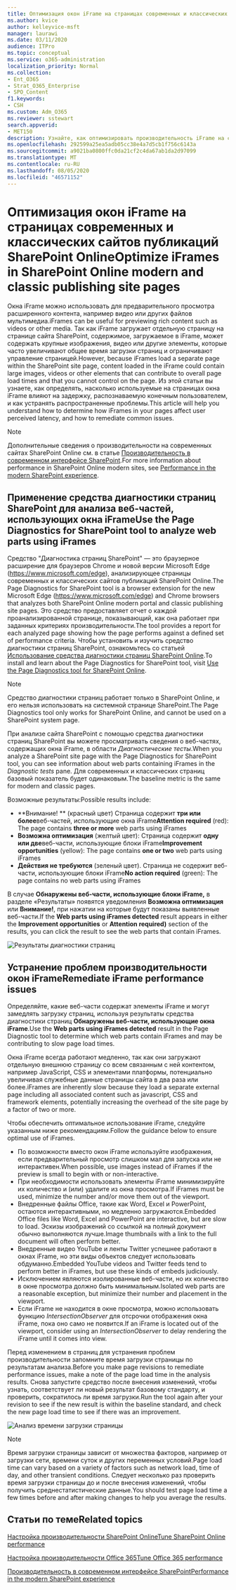 ```yaml
---
title: Оптимизация окон iFrame на страницах современных и классических сайтов публикаций SharePoint Online
ms.author: kvice
author: kelleyvice-msft
manager: laurawi
ms.date: 03/11/2020
audience: ITPro
ms.topic: conceptual
ms.service: o365-administration
localization_priority: Normal
ms.collection:
- Ent_O365
- Strat_O365_Enterprise
- SPO_Content
f1.keywords:
- CSH
ms.custom: Adm_O365
ms.reviewer: sstewart
search.appverid:
- MET150
description: Узнайте, как оптимизировать производительность iFrame на современных и классических страницах сайта публикаций SharePoint Online.
ms.openlocfilehash: 292599a25ea5adb05cc38e4a7d5cb1f756c6143a
ms.sourcegitcommit: a9021ba0800ffc0da21cf2c4da67ab1da2d97099
ms.translationtype: MT
ms.contentlocale: ru-RU
ms.lasthandoff: 08/05/2020
ms.locfileid: "46571152"
---
```

# <a name="optimize-iframes-in-sharepoint-online-modern-and-classic-publishing-site-pages"></a><span data-ttu-id="0002d-103">Оптимизация окон iFrame на страницах современных и классических сайтов публикаций SharePoint Online</span><span class="sxs-lookup"><span data-stu-id="0002d-103">Optimize iFrames in SharePoint Online modern and classic publishing site pages</span></span>

<span data-ttu-id="0002d-104">Окна iFrame можно использовать для предварительного просмотра расширенного контента, например видео или других файлов мультимедиа.</span><span class="sxs-lookup"><span data-stu-id="0002d-104">iFrames can be useful for previewing rich content such as videos or other media.</span></span> <span data-ttu-id="0002d-105">Так как iFrame загружает отдельную страницу на странице сайта SharePoint, содержимое, загружаемое в iFrame, может содержать крупные изображения, видео или другие элементы, которые часто увеличивают общее время загрузки страниц и ограничивают управление страницей.</span><span class="sxs-lookup"><span data-stu-id="0002d-105">However, because iFrames load a separate page within the SharePoint site page, content loaded in the iFrame could contain large images, videos or other elements that can contribute to overall page load times and that you cannot control on the page.</span></span> <span data-ttu-id="0002d-106">Из этой статьи вы узнаете, как определять, насколько используемые на страницах окна iFrame влияют на задержку, распознаваемую конечным пользователем, и как устранять распространенные проблемы.</span><span class="sxs-lookup"><span data-stu-id="0002d-106">This article will help you understand how to determine how iFrames in your pages affect user perceived latency, and how to remediate common issues.</span></span>

>[!NOTE]
><span data-ttu-id="0002d-107">Дополнительные сведения о производительности на современных сайтах SharePoint Online см. в статье [Производительность в современном интерфейсе SharePoint](https://docs.microsoft.com/sharepoint/modern-experience-performance).</span><span class="sxs-lookup"><span data-stu-id="0002d-107">For more information about performance in SharePoint Online modern sites, see [Performance in the modern SharePoint experience](https://docs.microsoft.com/sharepoint/modern-experience-performance).</span></span>

## <a name="use-the-page-diagnostics-for-sharepoint-tool-to-analyze-web-parts-using-iframes"></a><span data-ttu-id="0002d-108">Применение средства диагностики страниц SharePoint для анализа веб-частей, использующих окна iFrame</span><span class="sxs-lookup"><span data-stu-id="0002d-108">Use the Page Diagnostics for SharePoint tool to analyze web parts using iFrames</span></span>

<span data-ttu-id="0002d-109">Средство "Диагностика страниц SharePoint" — это браузерное расширение для браузеров Chrome и новой версии Microsoft Edge (https://www.microsoft.com/edge), анализирующее страницы современных и классических сайтов публикаций SharePoint Online.</span><span class="sxs-lookup"><span data-stu-id="0002d-109">The Page Diagnostics for SharePoint tool is a browser extension for the new Microsoft Edge (https://www.microsoft.com/edge) and Chrome browsers that analyzes both SharePoint Online modern portal and classic publishing site pages.</span></span> <span data-ttu-id="0002d-110">Это средство предоставляет отчет о каждой проанализированной странице, показывающий, как она работает при заданных критериях производительности.</span><span class="sxs-lookup"><span data-stu-id="0002d-110">The tool provides a report for each analyzed page showing how the page performs against a defined set of performance criteria.</span></span> <span data-ttu-id="0002d-111">Чтобы установить и изучить средство диагностики страниц SharePoint, ознакомьтесь со статьей [Использование средства диагностики страниц SharePoint Online](page-diagnostics-for-spo.md).</span><span class="sxs-lookup"><span data-stu-id="0002d-111">To install and learn about the Page Diagnostics for SharePoint tool, visit [Use the Page Diagnostics tool for SharePoint Online](page-diagnostics-for-spo.md).</span></span>

>[!NOTE]
><span data-ttu-id="0002d-112">Средство диагностики страниц работает только в SharePoint Online, и его нельзя использовать на системной странице SharePoint.</span><span class="sxs-lookup"><span data-stu-id="0002d-112">The Page Diagnostics tool only works for SharePoint Online, and cannot be used on a SharePoint system page.</span></span>

<span data-ttu-id="0002d-113">При анализе сайта SharePoint с помощью средства диагностики страниц SharePoint вы можете просматривать сведения о веб-частях, содержащих окна iFrame, в области _Диагностические тесты_.</span><span class="sxs-lookup"><span data-stu-id="0002d-113">When you analyze a SharePoint site page with the Page Diagnostics for SharePoint tool, you can see information about web parts containing iFrames in the _Diagnostic tests_ pane.</span></span> <span data-ttu-id="0002d-114">Для современных и классических страниц базовый показатель будет одинаковым.</span><span class="sxs-lookup"><span data-stu-id="0002d-114">The baseline metric is the same for modern and classic pages.</span></span>

<span data-ttu-id="0002d-115">Возможные результаты:</span><span class="sxs-lookup"><span data-stu-id="0002d-115">Possible results include:</span></span>

- <span data-ttu-id="0002d-116">\*\*Внимание! \*\* (красный цвет) Страница содержит **три или более**веб-частей, использующие окна iFrame</span><span class="sxs-lookup"><span data-stu-id="0002d-116">**Attention required** (red): The page contains **three or more** web parts using iFrames</span></span>
- <span data-ttu-id="0002d-117">**Возможна оптимизация** (желтый цвет): Страница содержит **одну или две**веб-части, использующие блоки iFrame</span><span class="sxs-lookup"><span data-stu-id="0002d-117">**Improvement opportunities** (yellow): The page contains **one or two** web parts using iFrames</span></span>
- <span data-ttu-id="0002d-118">**Действия не требуются** (зеленый цвет). Страница не содержит веб-части, использующие блоки iFrame</span><span class="sxs-lookup"><span data-stu-id="0002d-118">**No action required** (green): The page contains no web parts using iFrames</span></span>

<span data-ttu-id="0002d-119">В случае **Обнаружены веб-части, использующие блоки iFrame,** в разделе «Результаты» появятся уведомления **Возможна оптимизация** или **Внимание!**, при нажатии на которые будут показаны выявленные веб-части.</span><span class="sxs-lookup"><span data-stu-id="0002d-119">If the **Web parts using iFrames detected** result appears in either the **Improvement opportunities** or **Attention required)** section of the results, you can click the result to see the web parts that contain iFrames.</span></span>

![Результаты диагностики страниц](media/modern-portal-optimization/pagediag-iframe-yellow.png)

## <a name="remediate-iframe-performance-issues"></a><span data-ttu-id="0002d-121">Устранение проблем производительности окон iFrame</span><span class="sxs-lookup"><span data-stu-id="0002d-121">Remediate iFrame performance issues</span></span>

<span data-ttu-id="0002d-122">Определяйте, какие веб-части содержат элементы iFrame и могут замедлять загрузку страниц, используя результаты средства диагностики страниц **Обнаружены веб-части, использующие окна iFrame**.</span><span class="sxs-lookup"><span data-stu-id="0002d-122">Use the **Web parts using iFrames detected** result in the Page Diagnostic tool to determine which web parts contain iFrames and may be contributing to slow page load times.</span></span>

<span data-ttu-id="0002d-123">Окна iFrame всегда работают медленно, так как они загружают отдельную внешнюю страницу со всем связанным с ней контентом, например JavaScript, CSS и элементами платформы, потенциально увеличивая служебные данные страницы сайта в два раза или более.</span><span class="sxs-lookup"><span data-stu-id="0002d-123">iFrames are inherently slow because they load a separate external page including all associated content such as javascript, CSS and framework elements, potentially increasing the overhead of the site page by a factor of two or more.</span></span>

<span data-ttu-id="0002d-124">Чтобы обеспечить оптимальное использование iFrame, следуйте указанным ниже рекомендациям.</span><span class="sxs-lookup"><span data-stu-id="0002d-124">Follow the guidance below to ensure optimal use of iFrames.</span></span>

- <span data-ttu-id="0002d-125">По возможности вместо окон iFrame используйте изображения, если предварительный просмотр слишком мал для запуска или не интерактивен.</span><span class="sxs-lookup"><span data-stu-id="0002d-125">When possible, use images instead of iFrames if the preview is small to begin with or non-interactive.</span></span>
- <span data-ttu-id="0002d-126">При необходимости использовать элементы iFrame минимизируйте их количество и (или) удалите из окна просмотра.</span><span class="sxs-lookup"><span data-stu-id="0002d-126">If iFrames must be used, minimize the number and/or move them out of the viewport.</span></span>
- <span data-ttu-id="0002d-127">Внедренные файлы Office, такие как Word, Excel и PowerPoint, остаются интерактивными, но медленно загружаются.</span><span class="sxs-lookup"><span data-stu-id="0002d-127">Embedded Office files like Word, Excel and PowerPoint are interactive, but are slow to load.</span></span> <span data-ttu-id="0002d-128">Эскизы изображений со ссылкой на полный документ обычно выполняются лучше.</span><span class="sxs-lookup"><span data-stu-id="0002d-128">Image thumbnails with a link to the full document will often perform better.</span></span>
- <span data-ttu-id="0002d-129">Внедренные видео YouTube и ленты Twitter успешнее работают в окнах iFrame, но эти виды объектов следует использовать обдуманно.</span><span class="sxs-lookup"><span data-stu-id="0002d-129">Embedded YouTube videos and Twitter feeds tend to perform better in iFrames, but use these kinds of embeds judiciously.</span></span>
- <span data-ttu-id="0002d-130">Исключением являются изолированные веб-части, но их количество в окне просмотра должно быть минимальным.</span><span class="sxs-lookup"><span data-stu-id="0002d-130">Isolated web parts are a reasonable exception, but minimize their number and placement in the viewport.</span></span>
- <span data-ttu-id="0002d-131">Если iFrame не находится в окне просмотра, можно использовать функцию _IntersectionObserver_ для отсрочки отображения окна iFrame, пока оно само не появится.</span><span class="sxs-lookup"><span data-stu-id="0002d-131">If an iFrame is located out of the viewport, consider using an _IntersectionObserver_ to delay rendering the iFrame until it comes into view.</span></span>

<span data-ttu-id="0002d-132">Перед изменением в страниц для устранения проблем производительности запомните время загрузки страницы по результатам анализа.</span><span class="sxs-lookup"><span data-stu-id="0002d-132">Before you make page revisions to remediate performance issues, make a note of the page load time in the analysis results.</span></span> <span data-ttu-id="0002d-133">Снова запустите средство после внесения изменений, чтобы узнать, соответствует ли новый результат базовому стандарту, и проверить, сократилось ли время загрузки.</span><span class="sxs-lookup"><span data-stu-id="0002d-133">Run the tool again after your revision to see if the new result is within the baseline standard, and check the new page load time to see if there was an improvement.</span></span>

![Анализ времени загрузки страницы](media/modern-portal-optimization/pagediag-page-load-time.png)

>[!NOTE]
><span data-ttu-id="0002d-135">Время загрузки страницы зависит от множества факторов, например от загрузки сети, времени суток и других переменных условий.</span><span class="sxs-lookup"><span data-stu-id="0002d-135">Page load time can vary based on a variety of factors such as network load, time of day, and other transient conditions.</span></span> <span data-ttu-id="0002d-136">Следует несколько раз проверить время загрузки страницы до и после внесения изменений, чтобы получить среднестатистические данные.</span><span class="sxs-lookup"><span data-stu-id="0002d-136">You should test page load time a few times before and after making changes to help you average the results.</span></span>

## <a name="related-topics"></a><span data-ttu-id="0002d-137">Статьи по теме</span><span class="sxs-lookup"><span data-stu-id="0002d-137">Related topics</span></span>

[<span data-ttu-id="0002d-138">Настройка производительности SharePoint Online</span><span class="sxs-lookup"><span data-stu-id="0002d-138">Tune SharePoint Online performance</span></span>](tune-sharepoint-online-performance.md)

[<span data-ttu-id="0002d-139">Настройка производительности Office 365</span><span class="sxs-lookup"><span data-stu-id="0002d-139">Tune Office 365 performance</span></span>](tune-office-365-performance.md)

[<span data-ttu-id="0002d-140">Производительность в современном интерфейсе SharePoint</span><span class="sxs-lookup"><span data-stu-id="0002d-140">Performance in the modern SharePoint experience</span></span>](https://docs.microsoft.com/sharepoint/modern-experience-performance)
